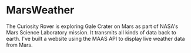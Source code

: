 # MarsWeather
The Curiosity Rover is exploring Gale Crater on Mars as part of NASA's Mars Science Laboratory mission. It transmits all kinds of data back to earth. I've built a website using the MAAS API to display live weather data from Mars.
